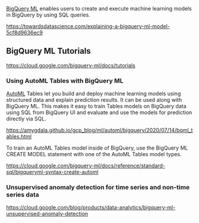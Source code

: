 

[BigQuery ML](https://cloud.google.com/bigquery-ml/docs/) enables users to create and execute machine learning models in BigQuery by using SQL queries.

https://towardsdatascience.com/explaining-a-bigquery-ml-model-5cf8d9636ec9

## 

##  BigQuery ML  Tutorials

https://cloud.google.com/bigquery-ml/docs/tutorials

### Using AutoML Tables with BigQuery ML

[AutoML](AutoML) Tables let you build and deploy machine learning models using structured data and explain prediction results.
It can be used along with BigQuery ML. This makes it easy to train Tables models on BigQuery data using SQL from BigQuery UI and evaluate and use the models for prediction directly via SQL.

https://amygdala.github.io/gcp_blog/ml/automl/bigquery/2020/07/14/bqml_tables.html

To train an AutoML Tables model inside of BigQuery, use the BigQuery ML CREATE MODEL statement with one of the AutoML Tables model types.

https://cloud.google.com/bigquery-ml/docs/reference/standard-sql/bigqueryml-syntax-create-automl


### Unsupervised anomaly detection for time series and non-time series data

https://cloud.google.com/blog/products/data-analytics/bigquery-ml-unsupervised-anomaly-detection
